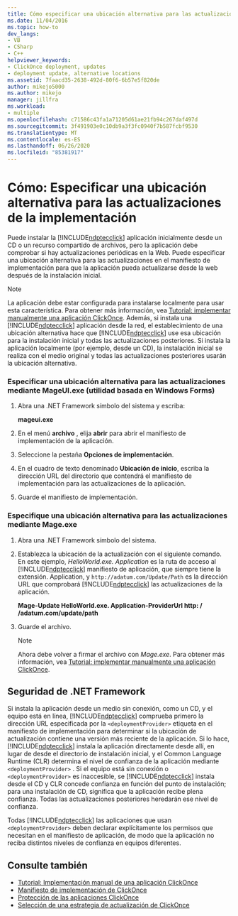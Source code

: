 ```yaml
---
title: Cómo especificar una ubicación alternativa para las actualizaciones de implementación | Microsoft Docs
ms.date: 11/04/2016
ms.topic: how-to
dev_langs:
- VB
- CSharp
- C++
helpviewer_keywords:
- ClickOnce deployment, updates
- deployment update, alternative locations
ms.assetid: 7faacd35-2638-492d-80f6-6b57e5f820de
author: mikejo5000
ms.author: mikejo
manager: jillfra
ms.workload:
- multiple
ms.openlocfilehash: c71586c43fa1a71205d61ae21fb94c267daf497d
ms.sourcegitcommit: 3f491903e0c10db9a3f3fc0940f7b587fcbf9530
ms.translationtype: MT
ms.contentlocale: es-ES
ms.lasthandoff: 06/26/2020
ms.locfileid: "85381917"
---
```

# <a name="how-to-specify-an-alternate-location-for-deployment-updates"></a>Cómo: Especificar una ubicación alternativa para las actualizaciones de la implementación
Puede instalar la [!INCLUDE[ndptecclick](../deployment/includes/ndptecclick_md.md)] aplicación inicialmente desde un CD o un recurso compartido de archivos, pero la aplicación debe comprobar si hay actualizaciones periódicas en la Web. Puede especificar una ubicación alternativa para las actualizaciones en el manifiesto de implementación para que la aplicación pueda actualizarse desde la web después de la instalación inicial.

> [!NOTE]
> La aplicación debe estar configurada para instalarse localmente para usar esta característica. Para obtener más información, vea [Tutorial: implementar manualmente una aplicación ClickOnce](../deployment/walkthrough-manually-deploying-a-clickonce-application.md). Además, si instala una [!INCLUDE[ndptecclick](../deployment/includes/ndptecclick_md.md)] aplicación desde la red, el establecimiento de una ubicación alternativa hace que [!INCLUDE[ndptecclick](../deployment/includes/ndptecclick_md.md)] use esa ubicación para la instalación inicial y todas las actualizaciones posteriores. Si instala la aplicación localmente (por ejemplo, desde un CD), la instalación inicial se realiza con el medio original y todas las actualizaciones posteriores usarán la ubicación alternativa.

### <a name="specify-an-alternate-location-for-updates-by-using-mageuiexe-windows-forms-based-utility"></a>Especificar una ubicación alternativa para las actualizaciones mediante MageUI.exe (utilidad basada en Windows Forms)

1. Abra una .NET Framework símbolo del sistema y escriba:

     **mageui.exe**

2. En el menú **archivo** , elija **abrir** para abrir el manifiesto de implementación de la aplicación.

3. Seleccione la pestaña **Opciones de implementación**.

4. En el cuadro de texto denominado **Ubicación de inicio**, escriba la dirección URL del directorio que contendrá el manifiesto de implementación para las actualizaciones de la aplicación.

5. Guarde el manifiesto de implementación.

### <a name="specify-an-alternate-location-for-updates-by-using-mageexe"></a>Especifique una ubicación alternativa para las actualizaciones mediante Mage.exe

1. Abra una .NET Framework símbolo del sistema.

2. Establezca la ubicación de la actualización con el siguiente comando. En este ejemplo, *HelloWorld.exe. Application* es la ruta de acceso al [!INCLUDE[ndptecclick](../deployment/includes/ndptecclick_md.md)] manifiesto de aplicación, que siempre tiene la extensión. Application, y `http://adatum.com/Update/Path` es la dirección URL que comprobará [!INCLUDE[ndptecclick](../deployment/includes/ndptecclick_md.md)] las actualizaciones de la aplicación.

    **Mage-Update HelloWorld.exe. Application-ProviderUrl http: \/ /adatum.com/update/path**

3. Guarde el archivo.

   > [!NOTE]
   > Ahora debe volver a firmar el archivo con *Mage.exe*. Para obtener más información, vea [Tutorial: implementar manualmente una aplicación ClickOnce](../deployment/walkthrough-manually-deploying-a-clickonce-application.md).

## <a name="net-framework-security"></a>Seguridad de .NET Framework
 Si instala la aplicación desde un medio sin conexión, como un CD, y el equipo está en línea, [!INCLUDE[ndptecclick](../deployment/includes/ndptecclick_md.md)] comprueba primero la dirección URL especificada por la `<deploymentProvider>` etiqueta en el manifiesto de implementación para determinar si la ubicación de actualización contiene una versión más reciente de la aplicación. Si lo hace, [!INCLUDE[ndptecclick](../deployment/includes/ndptecclick_md.md)] instala la aplicación directamente desde allí, en lugar de desde el directorio de instalación inicial, y el Common Language Runtime (CLR) determina el nivel de confianza de la aplicación mediante `<deploymentProvider>` . Si el equipo está sin conexión o `<deploymentProvider>` es inaccesible, se [!INCLUDE[ndptecclick](../deployment/includes/ndptecclick_md.md)] instala desde el CD y CLR concede confianza en función del punto de instalación; para una instalación de CD, significa que la aplicación recibe plena confianza. Todas las actualizaciones posteriores heredarán ese nivel de confianza.

 Todas [!INCLUDE[ndptecclick](../deployment/includes/ndptecclick_md.md)] las aplicaciones que usan `<deploymentProvider>` deben declarar explícitamente los permisos que necesitan en el manifiesto de aplicación, de modo que la aplicación no reciba distintos niveles de confianza en equipos diferentes.

## <a name="see-also"></a>Consulte también
- [Tutorial: Implementación manual de una aplicación ClickOnce](../deployment/walkthrough-manually-deploying-a-clickonce-application.md)
- [Manifiesto de implementación de ClickOnce](../deployment/clickonce-deployment-manifest.md)
- [Protección de las aplicaciones ClickOnce](../deployment/securing-clickonce-applications.md)
- [Selección de una estrategia de actualización de ClickOnce](../deployment/choosing-a-clickonce-update-strategy.md)